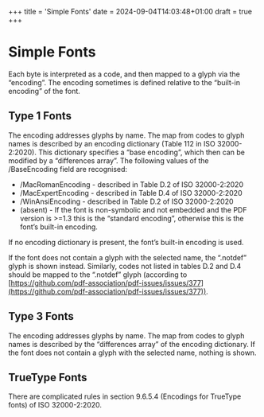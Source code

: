 +++
title = 'Simple Fonts'
date = 2024-09-04T14:03:48+01:00
draft = true
+++

# Simple Fonts

Each byte is interpreted as a code, and then mapped to a glyph via the
“encoding”.  The encoding sometimes is defined relative to the “built-in
encoding” of the font.

## Type 1 Fonts

The encoding addresses glyphs by name.  The map from codes to glyph names is described by an encoding dictionary (Table 112 in ISO 32000-2:2020).  This dictionary specifies a “base encoding”, which then can be modified by a “differences array”.  The following values of the /BaseEncoding field are recognised:

* /MacRomanEncoding \- described in Table D.2 of ISO 32000-2:2020
* /MacExpertEncoding \- described in Table D.4 of ISO 32000-2:2020
* /WinAnsiEncoding \- described in Table D.2 of ISO 32000-2:2020
* (absent) \- If the font is non-symbolic and not embedded and the PDF version is \>=1.3 this is the “standard encoding”, otherwise this is the font’s built-in encoding.

If no encoding dictionary is present, the font’s built-in encoding is used.

If the font does not contain a glyph with the selected name, the “.notdef” glyph is shown instead.  Similarly, codes not listed in tables D.2 and D.4 should be mapped to the “.notdef” glyph (according to [https://github.com/pdf-association/pdf-issues/issues/377](https://github.com/pdf-association/pdf-issues/issues/377)).

## Type 3 Fonts

The encoding addresses glyphs by name.  The map from codes to glyph names is described by the “differences array” of the encoding dictionary.  If the font does not contain a glyph with the selected name, nothing is shown.

## TrueType Fonts

There are complicated rules in section 9.6.5.4 (Encodings for TrueType fonts) of ISO 32000-2:2020.
